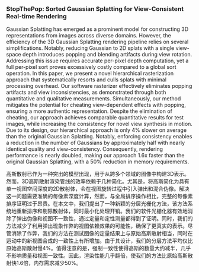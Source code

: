 ### StopThePop: Sorted Gaussian Splatting for View-Consistent Real-time Rendering

Gaussian Splatting has emerged as a prominent model for constructing 3D representations from images across diverse domains. However, the efficiency of the 3D Gaussian Splatting rendering pipeline relies on several simplifications. Notably, reducing Gaussian to 2D splats with a single view-space depth introduces popping and blending artifacts during view rotation. Addressing this issue requires accurate per-pixel depth computation, yet a full per-pixel sort proves excessively costly compared to a global sort operation. In this paper, we present a novel hierarchical rasterization approach that systematically resorts and culls splats with minimal processing overhead. Our software rasterizer effectively eliminates popping artifacts and view inconsistencies, as demonstrated through both quantitative and qualitative measurements. Simultaneously, our method mitigates the potential for cheating view-dependent effects with popping, ensuring a more authentic representation. Despite the elimination of cheating, our approach achieves comparable quantitative results for test images, while increasing the consistency for novel view synthesis in motion. Due to its design, our hierarchical approach is only 4% slower on average than the original Gaussian Splatting. Notably, enforcing consistency enables a reduction in the number of Gaussians by approximately half with nearly identical quality and view-consistency. Consequently, rendering performance is nearly doubled, making our approach 1.6x faster than the original Gaussian Splatting, with a 50% reduction in memory requirements.

高斯散射已作为一种突出的模型出现，用于从跨多个领域的图像中构建3D表示。然而，3D高斯散射渲染管线的效率依赖于几种简化。尤其是，将高斯简化为具有单一视图空间深度的2D散射体，会在视图旋转过程中引入弹出和混合伪像。解决这一问题需要准确的每像素深度计算，然而，与全局排序操作相比，完整的每像素排序证明过于昂贵。在本文中，我们提出了一种新颖的分层光栅化方法，该方法系统地重新排序和剔除散射体，同时最小化处理开销。我们的软件光栅化器有效地消除了弹出伪像和视图不一致性，通过定量和定性测量都得到了证明。同时，我们的方法减少了利用弹出现象作弊的视图依赖效果的可能性，确保了更真实的表示。尽管消除了作弊，我们的方法在测试图像的定量结果上与原始高斯散射相当，同时在运动中的新视图合成的一致性上有所增加。由于其设计，我们的分层方法平均仅比原始高斯散射慢4%。值得注意的是，强制一致性使得高斯的数量大约减半，几乎不影响质量和视图一致性。因此，渲染性能几乎翻倍，使我们的方法比原始高斯散射快1.6倍，内存需求减少50%。
